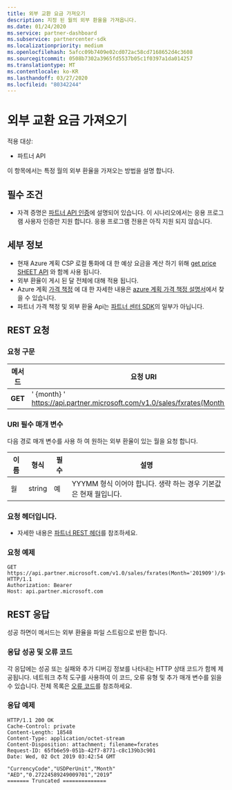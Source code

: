 ```yaml
---
title: 외부 교환 요금 가져오기
description: 지정 된 월의 외부 환율을 가져옵니다.
ms.date: 01/24/2020
ms.service: partner-dashboard
ms.subservice: partnercenter-sdk
ms.localizationpriority: medium
ms.openlocfilehash: 5afcc09b7409e02cd072ac58cd7168652d4c3608
ms.sourcegitcommit: 0508b7302a3965fd5537b05c1f0397a1da014257
ms.translationtype: MT
ms.contentlocale: ko-KR
ms.lasthandoff: 03/27/2020
ms.locfileid: "80342244"
---
```

# <a name="get-foreign-exchange-rates"></a>외부 교환 요금 가져오기

적용 대상:

- 파트너 API

이 항목에서는 특정 월의 외부 환율을 가져오는 방법을 설명 합니다.

## <a name="prerequisites"></a>필수 조건

- 자격 증명은 [파트너 API 인증](api-authentication.md)에 설명되어 있습니다. 이 시나리오에서는 응용 프로그램 사용자 인증만 지원 합니다. 응용 프로그램 전용은 아직 지원 되지 않습니다.


## <a name="details"></a>세부 정보

- 현재 Azure 계획 CSP 로컬 통화에 대 한 예상 요금을 계산 하기 위해 [get price SHEET API](get-a-price-sheet.md) 와 함께 사용 됩니다.
- 외부 환율이 게시 된 달 전체에 대해 적용 됩니다.
- Azure 계획 [가격 책정](pricing.md) 에 대 한 자세한 내용은 [azure 계획 가격 책정 설명서](https://docs.microsoft.com/partner-center/azure-plan-price-list)에서 찾을 수 있습니다.
- 파트너 가격 책정 및 외부 환율 Api는 [파트너 센터 SDK](https://docs.microsoft.com/partner-center/develop/get-started)의 일부가 아닙니다.

## <a name="rest-request"></a>REST 요청

### <a name="request-syntax"></a>요청 구문

| 메서드   | 요청 URI                                                                                                 |
|----------|-------------------------------------------------------------------------------------------------------------|
| **GET** | ' {month} ' https://api.partner.microsoft.com/v1.0/sales/fxrates(Month=)/$value                                  |

### <a name="uri-required-parameters"></a>URI 필수 매개 변수

다음 경로 매개 변수를 사용 하 여 원하는 외부 환율이 있는 월을 요청 합니다.

| 이름                   | 형식     | 필수 | 설명                                                     |
|------------------------|----------|----------|-----------------------------------------------------------------|
|월                      | string   | 예       | YYYMM 형식 이어야 합니다. 생략 하는 경우 기본값은 현재 월입니다.       |

### <a name="request-headers"></a>요청 헤더입니다.

- 자세한 내용은 [파트너 REST 헤더](headers.md)를 참조하세요.

### <a name="request-example"></a>요청 예제

```http
GET https://api.partner.microsoft.com/v1.0/sales/fxrates(Month='201909')/$value HTTP/1.1
Authorization: Bearer 
Host: api.partner.microsoft.com

```

## <a name="rest-response"></a>REST 응답

성공 하면이 메서드는 외부 환율을 파일 스트림으로 반환 합니다.

### <a name="response-success-and-error-codes"></a>응답 성공 및 오류 코드

각 응답에는 성공 또는 실패와 추가 디버깅 정보를 나타내는 HTTP 상태 코드가 함께 제공됩니다. 네트워크 추적 도구를 사용하여 이 코드, 오류 유형 및 추가 매개 변수를 읽을 수 있습니다. 전체 목록은 [오류 코드](error-codes.md)를 참조하세요.

### <a name="response-example"></a>응답 예제

``` http
HTTP/1.1 200 OK
Cache-Control: private
Content-Length: 18548
Content-Type: application/octet-stream
Content-Disposition: attachment; filename=fxrates
Request-ID: 65fb6e59-051b-42f7-8771-c8c139b3c901
Date: Wed, 02 Oct 2019 03:42:54 GMT

"CurrencyCode","USDPerUnit","Month"
"AED","0.27224589249009701","2019”
======= Truncated ==============

```
